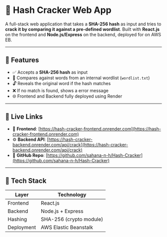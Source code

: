 # 🔐 Hash Cracker Web App

A full-stack web application that takes a **SHA-256 hash** as input and tries to **crack it by comparing it against a pre-defined wordlist**. Built with **React.js** on the frontend and **Node.js/Express** on the backend, deployed for on AWS EB.

---

## 📌 Features

- ✅ Accepts a **SHA-256 hash** as input
- 🔁 Compares against words from an internal wordlist (`wordlist.txt`)
- 🔓 Reveals the original word if the hash matches
- ❌ If no match is found, shows a error message
- 🌐 Frontend and Backend fully deployed using Render

---

## 🔗 Live Links

- 🚀 **Frontend**: [https://hash-cracker-frontend.onrender.com](https://hash-cracker-frontend.onrender.com)
- ⚙️ **Backend API**: [https://hash-cracker-backend.onrender.com/api/crack](https://hash-cracker-backend.onrender.com/api/crack)
- 📁 **GitHub Repo**: [https://github.com/sahana-n-h/Hash-Cracker](https://github.com/sahana-n-h/Hash-Cracker)

---

## 🧰 Tech Stack

| Layer      | Technology        |
|------------|-------------------|
| Frontend   | React.js          |
| Backend    | Node.js + Express |
| Hashing    | SHA-256 (crypto module) |
| Deployment | AWS Elastic Beanstalk |        |



